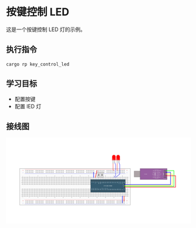 # 按键控制 LED

这是一个按键控制 LED 灯的示例。

## 执行指令

```shell
cargo rp key_control_led
```

## 学习目标

- 配置按键
- 配置 lED 灯

## 接线图

![](../../../images/wiring_diagram/3-4%20按键控制LED.jpg)
